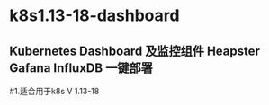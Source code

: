 #            k8s1.13-18-dashboard


## Kubernetes Dashboard 及监控组件 Heapster Gafana  InfluxDB 一键部署

#1.适合用于k8s V 1.13-18

